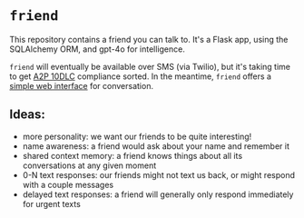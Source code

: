 # `friend`

This repository contains a friend you can talk to. It's a Flask app, using the SQLAlchemy ORM, and gpt-4o for intelligence.

`friend` will eventually be available over SMS (via Twilio), but it's taking time to get [A2P 10DLC](https://help.twilio.com/articles/1260800720410) compliance sorted. In the meantime, `friend` offers a [simple web interface](https://friend.flatpickles.com) for conversation.

## Ideas:

- more personality: we want our friends to be quite interesting!
- name awareness: a friend would ask about your name and remember it
- shared context memory: a friend knows things about all its conversations at any given moment
- 0-N text responses: our friends might not text us back, or might respond with a couple messages
- delayed text responses: a friend will generally only respond immediately for urgent texts
